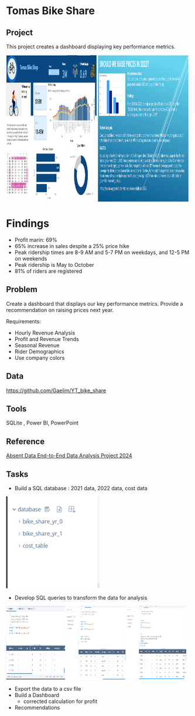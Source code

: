 # Tomas Bike Share

## Project
This project creates a dashboard displaying key performance metrics.

<p float="left">
<img src="https://github.com/Sarah269/glowing-dollop/blob/main/BikeShares/BikeShareDashboard.png" height="400"  width="49%" />
<img src="https://github.com/Sarah269/glowing-dollop/blob/main/BikeShares/BikeShareRecommendation.png" height="400" width="49%" />
</p>

# Findings
- Profit marin: 69%
- 65% increase in sales despite a 25% price hike
- Peak ridership times are 8-9 AM and 5-7 PM on weekdays, and 12-5 PM on weekends
- Peak ridership is May to October
- 81% of riders are registered

## Problem
Create a dashboard that displays our key performance metrics.  Provide a recommendation on raising prices next year.

Requirements:
*  Hourly Revenue Analysis
*  Profit and Revenue Trends
*  Seasonal Revenue
*  Rider Demographics
*  Use company colors

## Data
https://github.com/Gaelim/YT_bike_share

## Tools
SQLite , Power BI, PowerPoint

## Reference
[Absent Data End-to-End Data Analysis Project 2024](https://www.youtube.com/watch?v=jdGJWloo-OU)

##  Tasks
*  Build a SQL database : 2021 data, 2022 data, cost data

<img src="https://github.com/Sarah269/glowing-dollop/blob/main/BikeShares/Database.png" height=250 />

*  Develop SQL queries to transform the data for analysis
<p float="left">
<img src = "https://github.com/Sarah269/glowing-dollop/blob/main/BikeShares/BikeShare%20Q1.png" width="32%" height="200"/>
<img src = "https://github.com/Sarah269/glowing-dollop/blob/main/BikeShares/BikeShare%20Q2.png" width="32%" height="200" />
<img src = "https://github.com/Sarah269/glowing-dollop/blob/main/BikeShares/BikeShare%20Q3.png" width="32%" height="200" />
</p>

*  Export the data to a csv file
*  Build a Dashboard
   *  corrected calculation for profit
*  Recommendations

  
